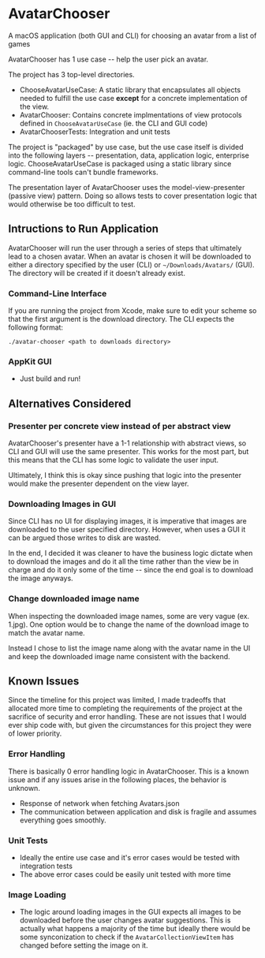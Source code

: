 # AvatarChooser
A macOS application (both GUI and CLI) for choosing an avatar from a list of games

AvatarChooser has 1 use case -- help the user pick an avatar.

The project has 3 top-level directories.

- ChooseAvatarUseCase: A static library that encapsulates all objects needed to fulfill the use case **except** for a concrete implementation of the view.
- AvatarChooser: Contains concrete implmentations of view protocols defined in `ChooseAvatarUseCase` (ie. the CLI and GUI code)
- AvatarChooserTests: Integration and unit tests

The project is "packaged" by use case, but the use case itself is divided into the following layers -- presentation, data, application logic, enterprise logic. ChooseAvatarUseCase is packaged using a static library since command-line tools can't bundle frameworks.

The presentation layer of AvatarChooser uses the model-view-presenter (passive view) pattern. Doing so allows tests to cover presentation logic that would otherwise be too difficult to test.

## Intructions to Run Application

AvatarChooser will run the user through a series of steps that ultimately lead to a chosen avatar. When an avatar is chosen it will be downloaded to either a directory specified by the user (CLI) or `~/Downloads/Avatars/` (GUI). The directory will be created if it doesn't already exist.

### Command-Line Interface

If you are running the project from Xcode, make sure to edit your scheme so that the first argument is the download directory. The CLI expects the following format:

```
./avatar-chooser <path to downloads directory>
```

### AppKit GUI

- Just build and run!

## Alternatives Considered

### Presenter per concrete view instead of per abstract view

AvatarChooser's presenter have a 1-1 relationship with abstract views, so CLI and GUI will use the same presenter. This works for the most part, but this means that the CLI has some logic to validate the user input.

Ultimately, I think this is okay since pushing that logic into the presenter would make the presenter dependent on the view layer.

### Downloading Images in GUI

Since CLI has no UI for displaying images, it is imperative that images are downloaded to the user specified directory. However, when uses a GUI it can be argued those writes to disk are wasted.

In the end, I decided it was cleaner to have the business logic dictate when to download the images and do it all the time rather than the view be in charge and do it only some of the time -- since the end goal is to download the image anyways.

### Change downloaded image name

When inspecting the downloaded image names, some are very vague (ex. 1.jpg). One option would be to change the name of the download image to match the avatar name.

Instead I chose to list the image name along with the avatar name in the UI and keep the downloaded image name consistent with the backend.

## Known Issues

Since the timeline for this project was limited, I made tradeoffs that allocated more time to completing the requirements of the project at the sacrifice of security and error handling. These are not issues that I would ever ship code with, but given the circumstances for this project they were of lower priority.

### Error Handling

There is basically 0 error handling logic in AvatarChooser. This is a known issue and if any issues arise in the following places, the behavior is unknown.

- Response of network when fetching Avatars.json
- The communication between application and disk is fragile and assumes everything goes smoothly.

### Unit Tests

- Ideally the entire use case and it's error cases would be tested with integration tests
- The above error cases could be easily unit tested with more time

### Image Loading

- The logic around loading images in the GUI expects all images to be downloaded before the user changes avatar suggestions. This is actually what happens a majority of the time but ideally there would be some synconization to check if the `AvatarCollectionViewItem` has changed before setting the image on it.